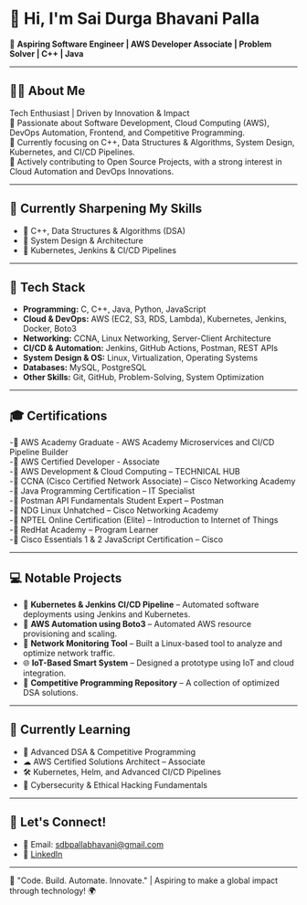 # 👋 Hi, I'm Sai Durga Bhavani Palla

🚀 **Aspiring Software Engineer | AWS Developer Associate | Problem Solver | C++ | Java**

---

## 🧑‍💻 About Me
Tech Enthusiast | Driven by Innovation & Impact  
🔹 Passionate about Software Development, Cloud Computing (AWS), DevOps Automation, Frontend, and Competitive Programming.  
🔹 Currently focusing on C++, Data Structures & Algorithms, System Design, Kubernetes, and CI/CD Pipelines.  
🔹 Actively contributing to Open Source Projects, with a strong interest in Cloud Automation and DevOps Innovations.  

---

## 🧠 Currently Sharpening My Skills
- 📌 C++, Data Structures & Algorithms (DSA)  
- 📌 System Design & Architecture  
- 📌 Kubernetes, Jenkins & CI/CD Pipelines  

---

## 🎯 Tech Stack
- **Programming:** C, C++, Java, Python, JavaScript  
- **Cloud & DevOps:** AWS (EC2, S3, RDS, Lambda), Kubernetes, Jenkins, Docker, Boto3  
- **Networking:** CCNA, Linux Networking, Server-Client Architecture  
- **CI/CD & Automation:** Jenkins, GitHub Actions, Postman, REST APIs  
- **System Design & OS:** Linux, Virtualization, Operating Systems  
- **Databases:** MySQL, PostgreSQL  
- **Other Skills:** Git, GitHub, Problem-Solving, System Optimization  

---

## 🎓 Certifications
-📜  AWS Academy Graduate - AWS Academy Microservices and CI/CD Pipeline Builder  
-📜  AWS Certified Developer - Associate  
-📜  AWS Development & Cloud Computing – TECHNICAL HUB  
-📜  CCNA (Cisco Certified Network Associate) – Cisco Networking Academy  
-📜  Java Programming Certification – IT Specialist  
-📜  Postman API Fundamentals Student Expert – Postman  
-📜  NDG Linux Unhatched – Cisco Networking Academy  
-📜  NPTEL Online Certification (Elite) – Introduction to Internet of Things  
-📜  RedHat Academy – Program Learner  
-📜  Cisco Essentials 1 & 2 JavaScript Certification – Cisco  

---

## 💻 Notable Projects
- 🔧 **Kubernetes & Jenkins CI/CD Pipeline** – Automated software deployments using Jenkins and Kubernetes.  
- 🤖 **AWS Automation using Boto3** – Automated AWS resource provisioning and scaling.  
- 📡 **Network Monitoring Tool** – Built a Linux-based tool to analyze and optimize network traffic.  
- 🌐 **IoT-Based Smart System** – Designed a prototype using IoT and cloud integration.  
- 🧩 **Competitive Programming Repository** – A collection of optimized DSA solutions.  

---

## 🌱 Currently Learning
- 🚀 Advanced DSA & Competitive Programming  
- ☁ AWS Certified Solutions Architect – Associate  
- 🛠 Kubernetes, Helm, and Advanced CI/CD Pipelines  
- 🔐 Cybersecurity & Ethical Hacking Fundamentals  

---

## 💬 Let's Connect!
- 📧 Email: sdbpallabhavani@gmail.com  
- 🔗 [LinkedIn](https://www.linkedin.com/in/durgapalla/)  

---

🚀 "Code. Build. Automate. Innovate." | Aspiring to make a global impact through technology! 🌍
